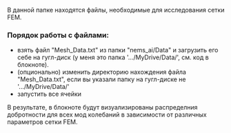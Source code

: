 В данной папке находятся файлы, необходимые для исследования сетки FEM.
### Порядок работы с файлами:
- взять файл "Mesh_Data.txt" из папки "nems_ai/Data" и загрузить его себе на гугл-диск (у меня это папка '.../MyDrive/Data/', см. код в блокноте).
- (опционально) изменить директорию нахождения файла "Mesh_Data.txt", если вы указали папку на гугл-диске не '.../MyDrive/Data/'
- запустить все ячейки

В результате, в блокноте будут визуализированы распределния добротности для всех мод колебаний в зависимости от различных параметров сетки FEM.
